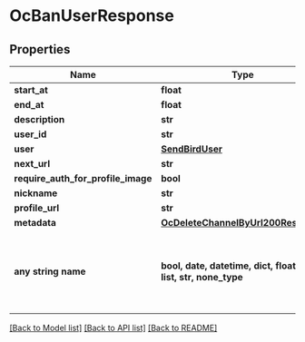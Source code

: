 # OcBanUserResponse


## Properties
Name | Type | Description | Notes
------------ | ------------- | ------------- | -------------
**start_at** | **float** |  | [optional] 
**end_at** | **float** |  | [optional] 
**description** | **str** |  | [optional] 
**user_id** | **str** |  | [optional] 
**user** | [**SendBirdUser**](SendBirdUser.md) |  | [optional] 
**next_url** | **str** |  | [optional] 
**require_auth_for_profile_image** | **bool** |  | [optional] 
**nickname** | **str** |  | [optional] 
**profile_url** | **str** |  | [optional] 
**metadata** | [**OcDeleteChannelByUrl200Response**](OcDeleteChannelByUrl200Response.md) |  | [optional] 
**any string name** | **bool, date, datetime, dict, float, int, list, str, none_type** | any string name can be used but the value must be the correct type | [optional]

[[Back to Model list]](../README.md#documentation-for-models) [[Back to API list]](../README.md#documentation-for-api-endpoints) [[Back to README]](../README.md)


